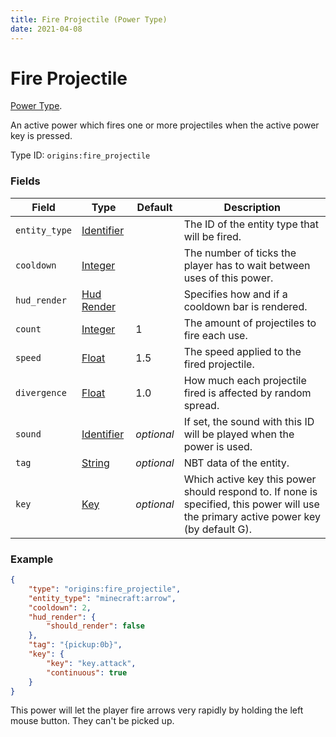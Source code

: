 ```yaml
---
title: Fire Projectile (Power Type)
date: 2021-04-08
---
```

# Fire Projectile

[Power Type](../power_types.md).

An active power which fires one or more projectiles when the active power key is pressed.

Type ID: `origins:fire_projectile`

### Fields

Field  | Type | Default | Description
-------|------|---------|-------------
`entity_type` | [Identifier](../data_types/identifier.md) | | The ID of the entity type that will be fired.
`cooldown` | [Integer](../data_types/integer.md) | | The number of ticks the player has to wait between uses of this power.
`hud_render` | [Hud Render](../data_types/hud_render.md) | | Specifies how and if a cooldown bar is rendered.
`count` | [Integer](../data_types/integer.md) | 1 | The amount of projectiles to fire each use.
`speed` | [Float](../data_types/float.md) | 1.5 | The speed applied to the fired projectile.
`divergence` | [Float](../data_types/float.md) | 1.0 | How much each projectile fired is affected by random spread.
`sound` | [Identifier](../data_types/identifier.md) | _optional_ | If set, the sound with this ID will be played when the power is used.
`tag` | [String](../data_types/string.md) | _optional_ | NBT data of the entity.
`key` | [Key](../data_types/key.md) | _optional_ | Which active key this power should respond to. If none is specified, this power will use the primary active power key (by default G).



### Example
```json
{
  	"type": "origins:fire_projectile",
	"entity_type": "minecraft:arrow",
  	"cooldown": 2,
	"hud_render": {
		"should_render": false
	},
	"tag": "{pickup:0b}",
	"key": {
		"key": "key.attack",
		"continuous": true
	}
}
```
This power will let the player fire arrows very rapidly by holding the left mouse button. They can't be picked up.
